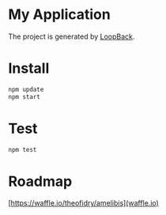 # My Application

The project is generated by [LoopBack](http://loopback.io).

# Install

```bash
npm update
npm start
```

# Test

```bash
npm test
```

# Roadmap

[https://waffle.io/theofidry/amelibis](waffle.io)
